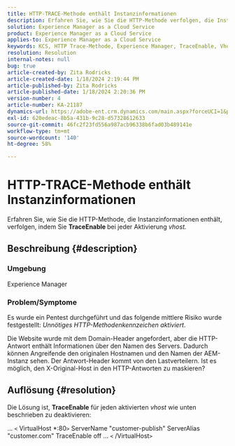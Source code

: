 ```yaml
---
title: HTTP-TRACE-Methode enthält Instanzinformationen
description: Erfahren Sie, wie Sie die HTTP-Methode verfolgen, die Instanzinformationen enthält.
solution: Experience Manager as a Cloud Service
product: Experience Manager as a Cloud Service
applies-to: Experience Manager as a Cloud Service
keywords: KCS, HTTP Trace-Methode, Experience Manager, TraceEnable, Vhost
resolution: Resolution
internal-notes: null
bug: true
article-created-by: Zita Rodricks
article-created-date: 1/18/2024 2:19:44 PM
article-published-by: Zita Rodricks
article-published-date: 1/18/2024 2:20:36 PM
version-number: 4
article-number: KA-21187
dynamics-url: https://adobe-ent.crm.dynamics.com/main.aspx?forceUCI=1&pagetype=entityrecord&etn=knowledgearticle&id=41a8f49e-0cb6-ee11-a569-6045bd0065f9
exl-id: 620edeac-8b5a-431b-9c28-d57328612633
source-git-commit: 46fc2f23fd556a987acb96338b6fad03b489141e
workflow-type: tm+mt
source-wordcount: '140'
ht-degree: 58%

---
```


# HTTP-TRACE-Methode enthält Instanzinformationen


Erfahren Sie, wie Sie die HTTP-Methode, die Instanzinformationen enthält, verfolgen, indem Sie <b>TraceEnable </b>bei jeder Aktivierung *vhost.*

## Beschreibung {#description}


### <b>Umgebung</b>

Experience Manager



### <b>Problem/Symptome</b>

Es wurde ein Pentest durchgeführt und das folgende mittlere Risiko wurde festgestellt: *Unnötiges HTTP-Methodenkennzeichen aktiviert*.

Die Website wurde mit dem Domain-Header angefordert, aber die HTTP-Antwort enthält Informationen über den Namen des Servers. Dadurch können Angreifende den originalen Hostnamen und den Namen der AEM-Instanz sehen. Der Antwort-Header kommt von den Lastverteilern. Ist es möglich, den X-Original-Host in den HTTP-Antworten zu maskieren?


## Auflösung {#resolution}


Die Lösung ist, <b>TraceEnable</b> für jeden aktivierten *vhost* wie unten beschrieben zu deaktivieren:

...
`<` VirtualHost \*:80`>`
ServerName &quot;customer-publish&quot; ServerAlias &quot;customer.com&quot; TraceEnable off ...
`<` /VirtualHost`>`

